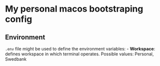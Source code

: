 # My personal macos bootstraping config

## Environment

  `.env` file might be used to define the environment variables:
      - **Workspace**: defines workspace in which terminal operates. Possible values: Personal, Swedbank 
